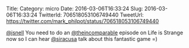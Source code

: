 Title: 
Category: micro
Date: 2016-03-06T16:33:24
Slug: 2016-03-06T16:33:24
TwitterId: 706518053106749440
TweetUrl: https://twitter.com/mark_philpot/status/706518053106749440

[@jsnell](https://twitter.com/jsnell) You need to do an [@theincomparable](https://twitter.com/theincomparable) episode on Life is Strange now so I can hear [@siracusa](https://twitter.com/siracusa) talk about this fantastic game =)